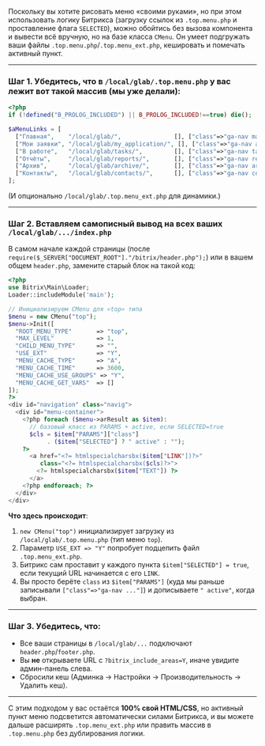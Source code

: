 Поскольку вы хотите рисовать меню «своими руками», но при этом использовать логику Битрикса (загрузку ссылок из `.top.menu.php` и проставление флага `SELECTED`), можно обойтись без вызова компонента и вывести всё вручную, но на базе класса `CMenu`. Он умеет подгружать ваши файлы `.top.menu.php`/`.top.menu_ext.php`, кешировать и помечать активный пункт.

---

### Шаг 1. Убедитесь, что в `/local/glab/.top.menu.php` у вас лежит вот такой массив (мы уже делали):

```php
<?php
if (!defined("B_PROLOG_INCLUDED") || B_PROLOG_INCLUDED!==true) die();

$aMenuLinks = [
  ["Главная",    "/local/glab/",               [], ["class"=>"ga-nav main"],      ""],
  ["Мои заявки", "/local/glab/my_application/", [], ["class"=>"ga-nav application"],""],
  ["В работе",   "/local/glab/tasks/",         [], ["class"=>"ga-nav tasks"],     ""],
  ["Отчёты",     "/local/glab/reports/",       [], ["class"=>"ga-nav reports"],   ""],
  ["Архив",      "/local/glab/archive/",       [], ["class"=>"ga-nav archive"],   ""],
  ["Контакты",   "/local/glab/contacts/",      [], ["class"=>"ga-nav contacts"],  ""],
];
```

(И опционально `/local/glab/.top.menu_ext.php` для динамики.)

---

### Шаг 2. Вставляем самописный вывод на всех ваших `/local/glab/.../index.php`

В самом начале каждой страницы (после `require($_SERVER["DOCUMENT_ROOT"]."/bitrix/header.php");`) или в вашем общем `header.php`, замените старый блок на такой код:

```php
<?php
use Bitrix\Main\Loader;
Loader::includeModule('main');

// Инициализируем CMenu для «top» типa
$menu = new CMenu("top");
$menu->Init([
  "ROOT_MENU_TYPE"       => "top",
  "MAX_LEVEL"            => 1,
  "CHILD_MENU_TYPE"      => "",
  "USE_EXT"              => "Y",
  "MENU_CACHE_TYPE"      => "A",
  "MENU_CACHE_TIME"      => 3600,
  "MENU_CACHE_USE_GROUPS" => "Y",
  "MENU_CACHE_GET_VARS"  => []
]);
?>
<div id="navigation" class="navig">
  <div id="menu-container">
    <?php foreach ($menu->arResult as $item):
      // базовый класс из PARAMS + active, если SELECTED=true
      $cls = $item["PARAMS"]["class"]
           . ($item["SELECTED"] ? " active" : "");
    ?>
      <a href="<?= htmlspecialcharsbx($item["LINK"])?>"
         class="<?= htmlspecialcharsbx($cls)?>">
        <?= htmlspecialcharsbx($item["TEXT"]) ?>
      </a>
    <?php endforeach; ?>
  </div>
</div>
```

**Что здесь происходит**:

1. `new CMenu("top")` инициализирует загрузку из `/local/glab/.top.menu.php` (тип меню `top`).
2. Параметр `USE_EXT => "Y"` попробует подцепить файл `.top.menu_ext.php`.
3. Битрикс сам проставит у каждого пункта `$item["SELECTED"] = true`, если текущий URL начинается с его `LINK`.
4. Вы просто берёте `class` из `$item["PARAMS"]` (куда мы раньше записывали `["class"=>"ga-nav ..."]`) и дописываете `" active"`, когда выбран.

---

### Шаг 3. Убедитесь, что:

* Все ваши страницы в `/local/glab/...` подключают `header.php`/`footer.php`.
* Вы **не** открываете URL с `?bitrix_include_areas=Y`, иначе увидите админ-панель слева.
* Сбросили кеш (Админка → Настройки → Производительность → Удалить кеш).

---

С этим подходом у вас остаётся **100% свой HTML/CSS**, но активный пункт меню подсветится автоматически силами Битрикса, и вы можете дальше расширять `.top.menu_ext.php` или править массив в `.top.menu.php` без дублирования логики.
